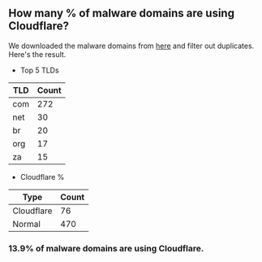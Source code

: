 ## How many % of malware domains are using Cloudflare?


We downloaded the malware domains from [here](https://urlhaus.abuse.ch) and filter out duplicates.
Here's the result.


[//]: # (start replacement)


- Top 5 TLDs

| TLD | Count |
| --- | --- |
| com | 272 |
| net | 30 |
| br | 20 |
| org | 17 |
| za | 15 |


- Cloudflare %

| Type | Count |
| --- | --- |
| Cloudflare | 76 |
| Normal | 470 |


### 13.9% of malware domains are using Cloudflare.